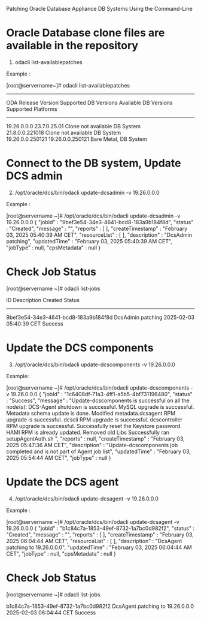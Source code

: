 Patching Oracle Database Appliance DB Systems Using the Command-Line

# Oracle Database clone files are available in the repository

1. odacli list-availablepatches

Example :

[root@servername~]#  odacli list-availablepatches
-------------------- ------------------------- ------------------------- ------------------------------
ODA Release Version  Supported DB Versions     Available DB Versions     Supported Platforms           
-------------------- ------------------------- ------------------------- ------------------------------
19.26.0.0.0          23.7.0.25.01              Clone not available       DB System                     
                     21.8.0.0.221018           Clone not available       DB System                     
                     19.26.0.0.250121          19.26.0.0.250121          Bare Metal, DB System   


# Connect to the DB system, Update DCS admin

2.  /opt/oracle/dcs/bin/odacli update-dcsadmin -v 19.26.0.0.0
 
 Example :
 
[root@servername ~]# /opt/oracle/dcs/bin/odacli update-dcsadmin -v 19.26.0.0.0
{
  "jobId" : "9bef3e54-34e3-4641-bcd8-183a9b184f8d",
  "status" : "Created",
  "message" : "",
  "reports" : [ ],
  "createTimestamp" : "February 03, 2025 05:40:39 AM CET",
  "resourceList" : [ ],
  "description" : "DcsAdmin patching",
  "updatedTime" : "February 03, 2025 05:40:39 AM CET",
  "jobType" : null,
  "cpsMetadata" : null
}

# Check Job Status

[root@servername ~]# odacli list-jobs

ID                                       Description                                                                 Created                             Status          
---------------------------------------- --------------------------------------------------------------------------- ----------------------------------- ----------------        
9bef3e54-34e3-4641-bcd8-183a9b184f8d     DcsAdmin patching                                                           2025-02-03 05:40:39 CET             Success         


# Update the DCS components

3. /opt/oracle/dcs/bin/odacli update-dcscomponents -v 19.26.0.0.0

Example:

[root@servername ~]#  /opt/oracle/dcs/bin/odacli update-dcscomponents -v 19.26.0.0.0
{
  "jobId" : "1c6408df-71a3-4ff1-a5b5-4bf731196480",
  "status" : "Success",
  "message" : "Update-dcscomponents is successful on all the node(s): DCS-Agent shutdown is successful. MySQL upgrade is successful.  Metadata schema update is done. Modified metadata.dcsagent RPM upgrade is successful. dcscli RPM upgrade is successful. dcscontroller RPM upgrade is successful.  Successfully reset the Keystore password. HAMI RPM is already updated.  Removed old Libs Successfully ran setupAgentAuth.sh ",
  "reports" : null,
  "createTimestamp" : "February 03, 2025 05:47:36 AM CET",
  "description" : "Update-dcscomponents job completed and is not part of Agent job list",
  "updatedTime" : "February 03, 2025 05:54:44 AM CET",
  "jobType" : null
}

# Update the DCS agent

4. /opt/oracle/dcs/bin/odacli update-dcsagent -v 19.26.0.0.0

Example :

[root@servername ~]# /opt/oracle/dcs/bin/odacli update-dcsagent -v 19.26.0.0.0
{
  "jobId" : "b1c84c7a-1853-49ef-8732-1a7bc0d982f2",
  "status" : "Created",
  "message" : "",
  "reports" : [ ],
  "createTimestamp" : "February 03, 2025 06:04:44 AM CET",
  "resourceList" : [ ],
  "description" : "DcsAgent patching to 19.26.0.0.0",
  "updatedTime" : "February 03, 2025 06:04:44 AM CET",
  "jobType" : null,
  "cpsMetadata" : null
}

# Check Job Status

[root@servername ~]# odacli list-jobs

b1c84c7a-1853-49ef-8732-1a7bc0d982f2     DcsAgent patching to 19.26.0.0.0                                            2025-02-03 06:04:44 CET             Success         

